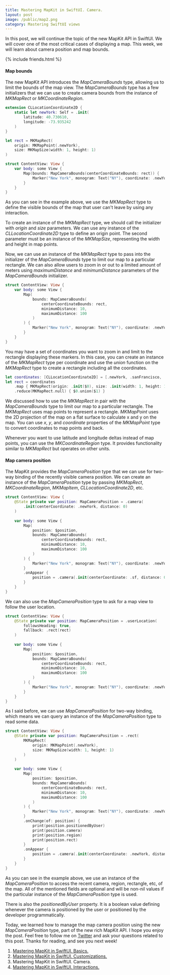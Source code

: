 ```yaml
---
title: Mastering MapKit in SwiftUI. Camera.
layout: post
image: /public/map2.png
category: Mastering SwiftUI views
---
```


In this post, we will continue the topic of the new MapKit API in SwiftUI. We will cover one of the most critical cases of displaying a map. This week, we will learn about camera position and map bounds.

{% include friends.html %}

#### Map bounds
The new MapKit API introduces the *MapCameraBounds* type, allowing us to limit the bounds of the map view. The *MapCameraBounds* type has a few initializers that we can use to create camera bounds from the instance of *MKMapRect* or *MKCoordinateRegion*.

```swift
extension CLLocationCoordinate2D {
    static let newYork: Self = .init(
        latitude: 40.730610,
        longitude: -73.935242
    )
}

let rect = MKMapRect(
    origin: MKMapPoint(.newYork),
    size: MKMapSize(width: 1, height: 1)
)

struct ContentView: View {
    var body: some View {
        Map(bounds: MapCameraBounds(centerCoordinateBounds: rect)) {
            Marker("New York", monogram: Text("NY"), coordinate: .newYork)
        }
    }
}
```

As you can see in the example above, we use the *MKMapRect* type to define the visible bounds of the map that user can't leave by using any interaction.

 To create an instance of the *MKMapRect* type, we should call the initializer with *origin* and *size* parameters. We can use any instance of the *CLLocationCoordinate2D* type to define an origin point. The second parameter must be an instance of the *MKMapSize*, representing the width and height in map points.

Now, we can use an instance of the *MKMapRect* type to pass into the initializer of the *MapCameraBounds* type to limit our map to a particular rectangle. We can also allow users to zoom in or out to a limited amount of meters using *maximumDistance* and *minimumDistance* parameters of the *MapCameraBounds* initializer.

```swift
struct ContentView: View {
    var body: some View {
        Map(
            bounds: MapCameraBounds(
                centerCoordinateBounds: rect,
                minimumDistance: 10,
                maximumDistance: 100
            )
        ) {
            Marker("New York", monogram: Text("NY"), coordinate: .newYork)
        }
    }
}
```

You may have a set of coordinates you want to zoom in and limit to the rectangle displaying these markers. In this case, you can create an instance of the *MKMapRect* type per coordinate and use the *union* function on the *MKMapRect* type to create a rectangle including all the coordinates.

```swift
let coordinates: [CLLocationCoordinate2D] = [.newYork, .sanFrancisco, .seattle]
let rect = coordinates
    .map { MKMapRect(origin: .init($0), size: .init(width: 1, height: 1)) }
    .reduce(MKMapRect.null) { $0.union($1) }
```

We discussed how to use the *MKMapRect* in pair with the *MapCameraBounds* type to limit our map to a particular rectangle. The *MKMapRect* uses map points to represent a rectangle. *MKMapPoint* uses the 2D projection of the map on a flat surface to calculate x and y on the map. You can use *x*, *y*, and *coordinate* properties of the *MKMapPoint* type to convert coordinates to map points and back.

Whenever you want to use latitude and longitude deltas instead of map points, you can use the *MKCoordinateRegion* type. It provides functionality similar to *MKMapRect* but operates on other units.

#### Map camera position
The MapKit provides the *MapCameraPosition* type that we can use for two-way binding of the recently visible camera position. We can create an instance of the *MapCameraPosition* type by passing *MKMapRect*, *MKCoordinateRegion*, *MKMapItem*, *CLLocationCoordinate2D*, etc.

```swift
struct ContentView: View {
    @State private var position: MapCameraPosition = .camera(
        .init(centerCoordinate: .newYork, distance: 0)
    )
    
    var body: some View {
        Map(
            position: $position,
            bounds: MapCameraBounds(
                centerCoordinateBounds: rect,
                minimumDistance: 10,
                maximumDistance: 100
            )
        ) {
            Marker("New York", monogram: Text("NY"), coordinate: .newYork)
        }
        .onAppear {
            position = .camera(.init(centerCoordinate: .sf, distance: 0))
        }
    }
}
```

We can also use the *MapCameraPosition* type to ask for a map view to follow the user location.

```swift
struct ContentView: View {
    @State private var position: MapCameraPosition = .userLocation(
        followsHeading: true,
        fallback: .rect(rect)
    )
    
    var body: some View {
        Map(
            position: $position,
            bounds: MapCameraBounds(
                centerCoordinateBounds: rect,
                minimumDistance: 10,
                maximumDistance: 100
            )
        ) {
            Marker("New York", monogram: Text("NY"), coordinate: .newYork)
        }
    }
}
```

As I said before, we can use *MapCameraPosition* for two-way binding, which means we can query an instance of the *MapCameraPosition* type to read some data.

```swift
struct ContentView: View {
    @State private var position: MapCameraPosition = .rect(
        MKMapRect(
            origin: MKMapPoint(.newYork),
            size: MKMapSize(width: 1, height: 1)
        )
    )
    
    var body: some View {
        Map(
            position: $position,
            bounds: MapCameraBounds(
                centerCoordinateBounds: rect,
                minimumDistance: 10,
                maximumDistance: 100
            )
        ) {
            Marker("New York", monogram: Text("NY"), coordinate: .newYork)
        }
        .onChange(of: position) {
            print(position.positionedByUser)
            print(position.camera)
            print(position.region)
            print(position.rect)
        }
        .onAppear {
            position = .camera(.init(centerCoordinate: .newYork, distance: 0))
        }
    }
}
```

As you can see in the example above, we use an instance of the *MapCameraPosition* to access the recent camera, region, rectangle, etc, of the map. All of the mentioned fields are optional and will be non-nil values if the particular instance of the *MapCameraPosition* type is used.

There is also the *positionedByUser* property. It is a boolean value defining whenever the camera is positioned by the user or positioned by the developer programmatically.

Today, we learned how to manage the map camera position using the new *MapCameraPosition* type, part of the new rich MapKit API. I hope you enjoy the post. Feel free to follow me on [Twitter](https://twitter.com/mecid) and ask your questions related to this post. Thanks for reading, and see you next week!

1. [Mastering MapKit in SwiftUI. Basics.](/2023/11/28/mastering-mapkit-in-swiftui-basics/)
2. [Mastering MapKit in SwiftUI. Customizations.](/2023/12/05/mastering-mapkit-in-swiftui-customizations/)
3. Mastering MapKit in SwiftUI. Camera.
4. [Mastering MapKit in SwiftUI. Interactions.](/2023/12/19/mastering-mapkit-in-swiftui-interactions/)
